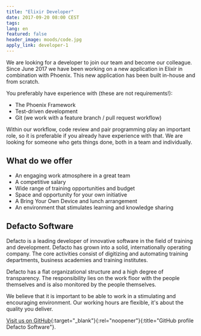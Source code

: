 ```yaml
---
title: "Elixir Developer"
date: 2017-09-20 08:00 CEST
tags:
lang: en
featured: false
header_image: moods/code.jpg
apply_link: developer-1
---
```


We are looking for a developer to join our team and become our colleague. Since June 2017 we have been working on a new application in Elixir in combination with Phoenix. This new application has been built in-house and from scratch.

You preferably have experience with (these are not requirements!):

- The Phoenix Framework
- Test-driven development
- Git (we work with a feature branch / pull request workflow)

Within our workflow, code review and pair programming play an important role, so it is preferable if you already have experience with that. We are looking for someone who gets things done, both in a team and individually.

## What do we offer

- An engaging work atmosphere in a great team
- A competitive salary
- Wide range of training opportunities and budget
- Space and opportunity for your own initiative
- A Bring Your Own Device and lunch arrangement
- An environment that stimulates learning and knowledge sharing

## Defacto Software

Defacto is a leading developer of innovative software in the field of training and development. Defacto has grown into a solid, internationally operating company. The core activities consist of digitizing and automating training departments, business academies and training institutes.

Defacto has a flat organizational structure and a high degree of transparency. The responsibility lies on the work floor with the people themselves and is also monitored by the people themselves.

We believe that it is important to be able to work in a stimulating and encouraging environment. Our working hours are flexible, it's about the quality you deliver.

[Visit us on GitHub](https://github.com/DefactoSoftware/){:target="_blank"}{:rel="noopener"}{:title="GitHub profile Defacto Software"}.
